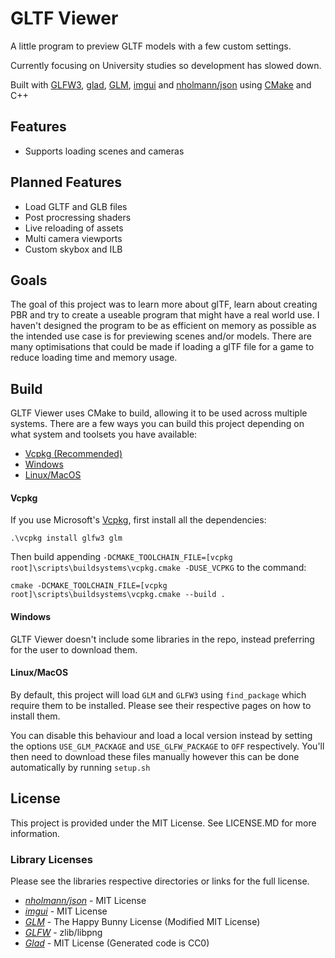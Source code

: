 # GLTF Viewer
A little program to preview GLTF models with a few custom settings.

Currently focusing on University studies so development has slowed down.

Built with [GLFW3](http://www.glfw.org), [glad](https://github.com/Dav1dde/glad), [GLM](https://glm.g-truc.net), [imgui](https://github.com/ocornut/imgui) and [nholmann/json](https://github.com/nlohmann/json) using [CMake](https://cmake.org/) and C++

## Features
- Supports loading scenes and cameras

## Planned Features
- Load GLTF and GLB files
- Post procressing shaders
- Live reloading of assets
- Multi camera viewports
- Custom skybox and ILB

## Goals
The goal of this project was to learn more about glTF, learn about creating PBR and try to create a useable program that
might have a real world use. I haven't designed the program to be as efficient on memory as possible as the intended use
case is for previewing scenes and/or models. There are many optimisations that could be made if loading a glTF file for
a game to reduce loading time and memory usage.

## Build
GLTF Viewer uses CMake to build, allowing it to be used across multiple systems.
There are a few ways you can build this project depending on what system and toolsets you have available:
- [Vcpkg (Recommended)](#Vcpkg)
- [Windows](#Windows)
- [Linux/MacOS](#Linux/MacOS)

#### Vcpkg
If you use Microsoft's [Vcpkg](https://github.com/Microsoft/vcpkg), first install all the dependencies:
```
.\vcpkg install glfw3 glm
```
Then build appending `-DCMAKE_TOOLCHAIN_FILE=[vcpkg root]\scripts\buildsystems\vcpkg.cmake -DUSE_VCPKG` to the command:
```
cmake -DCMAKE_TOOLCHAIN_FILE=[vcpkg root]\scripts\buildsystems\vcpkg.cmake --build . 
```

#### Windows
GLTF Viewer doesn't include some libraries in the repo, instead preferring for the user to download them.

#### Linux/MacOS
By default, this project will load `GLM` and `GLFW3` using `find_package` which require them to be installed. 
Please see their respective pages on how to install them.

You can disable this behaviour and load a local version instead by setting the options `USE_GLM_PACKAGE` and `USE_GLFW_PACKAGE` to `OFF` respectively.
You'll then need to download these files manually however this can be done automatically by running `setup.sh`

## License
This project is provided under the MIT License. See LICENSE.MD for more information.

### Library Licenses
Please see the libraries respective directories or links for the full license.
- [*nholmann/json*](https://github.com/nlohmann/json/blob/develop/LICENSE.MIT) - MIT License
- [*imgui*](https://github.com/ocornut/imgui/blob/master/LICENSE.txt) - MIT License
- [*GLM*](http://glm.g-truc.net/copying.txt) - The Happy Bunny License (Modified MIT License)
- [*GLFW*](http://www.glfw.org/license.html) - zlib/libpng
- [*Glad*](https://github.com/Dav1dde/glad/blob/master/LICENSE) - MIT License (Generated code is CC0)
